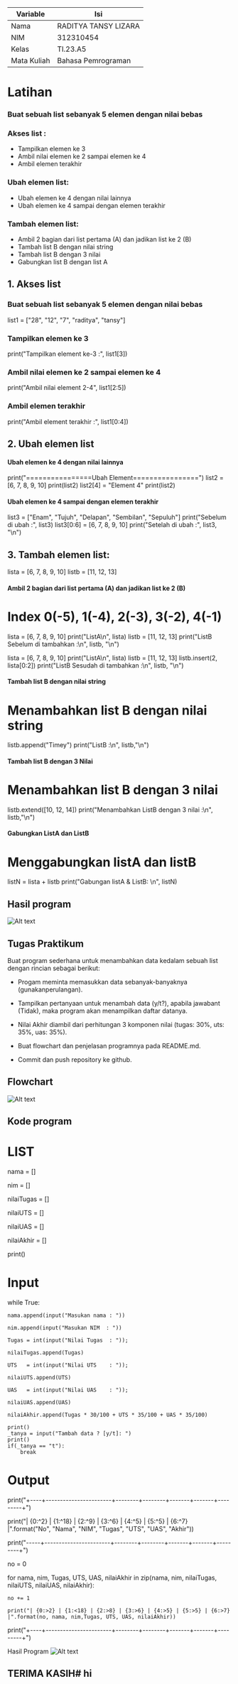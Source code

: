 | Variable | Isi |
| -------- | --- |
| Nama | RADITYA TANSY LIZARA  |
| NIM | 312310454 |
| Kelas | TI.23.A5 |
| Mata Kuliah | Bahasa Pemrograman |
# Latihan
### Buat sebuah list sebanyak 5 elemen dengan nilai bebas
### Akses list :
* Tampilkan elemen ke 3
* Ambil nilai elemen ke 2 sampai elemen ke 4
* Ambil elemen terakhir
### Ubah elemen list:
* Ubah elemen ke 4 dengan nilai lainnya
* Ubah elemen ke 4 sampai dengan elemen terakhir
### Tambah elemen list:
* Ambil 2 bagian dari list pertama (A) dan jadikan list ke 2 (B)
* Tambah list B dengan nilai string
* Tambah list B dengan 3 nilai
* Gabungkan list B dengan list A

## 1. Akses list
### Buat sebuah list sebanyak 5 elemen dengan nilai bebas

list1 = ["28", "12", "7", "raditya", "tansy"]

### Tampilkan elemen ke 3
print("Tampilkan element ke-3 :", list1[3]) 

### Ambil nilai elemen ke 2 sampai elemen ke 4
print("Ambil nilai element 2-4", list1[2:5])

### Ambil elemen terakhir
print("Ambil element terakhir :", list1[0:4])

## 2. Ubah elemen list
#### Ubah elemen ke 4 dengan nilai lainnya
print("================Ubah Element================")
list2 = [6, 7, 8, 9, 10]
print(list2)
list2[4] = "Element 4"
print(list2)

#### Ubah elemen ke 4 sampai dengan elemen terakhir

list3 = ["Enam", "Tujuh", "Delapan", "Sembilan", "Sepuluh"]
print("Sebelum di ubah :", list3)
list3[0:6] = [6, 7, 8, 9, 10]
print("Setelah di ubah :", list3, "\n")

## 3. Tambah elemen list:
lista = [6, 7, 8, 9, 10]
listb = [11, 12, 13]

#### Ambil 2 bagian dari list pertama (A) dan jadikan list ke 2 (B)
#  Index   0(-5),   1(-4),  2(-3),   3(-2),   4(-1) 
lista  = [6, 7, 8, 9, 10]
print("ListA\n", lista)
listb  = [11, 12, 13]
print("ListB Sebelum di tambahkan :\n", listb, "\n")

lista  = [6, 7, 8, 9, 10]
print("ListA\n", lista)
listb  = [11, 12, 13]
listb.insert(2, lista[0:2]) 
print("ListB Sesudah di tambahkan :\n", listb, "\n")

#### Tambah list B dengan nilai string
# Menambahkan list B dengan nilai string
listb.append("Timey")
print("ListB :\n", listb,"\n")

#### Tambah list B dengan 3 Nilai
# Menambahkan list B dengan 3 nilai
listb.extend([10, 12, 14])
print("Menambahkan ListB dengan 3 nilai :\n", listb,"\n")

#### Gabungkan ListA dan ListB 
# Menggabungkan listA dan listB
listN = lista + listb
print("Gabungan listA & ListB: \n", listN)

## Hasil program
![Alt text](<Screenshot (101).png>)


## Tugas Praktikum 
Buat program sederhana untuk menambahkan data kedalam sebuah list dengan rincian sebagai berikut:

* Progam meminta memasukkan data sebanyak-banyaknya (gunakanperulangan).

* Tampilkan pertanyaan untuk menambah data (y/t?), apabila jawabant (Tidak), maka program akan menampilkan daftar datanya.

* Nilai Akhir diambil dari perhitungan 3 komponen nilai (tugas: 30%, uts: 35%, uas: 35%).

* Buat flowchart dan penjelasan programnya pada README.md.

* Commit dan push repository ke github.
## Flowchart
![Alt text](image-1.png)

## Kode program

# LIST
nama = []

nim = []

nilaiTugas = []

nilaiUTS = []

nilaiUAS = []

nilaiAkhir = []

print()

# Input
while True:

    nama.append(input("Masukan nama : "))

    nim.append(input("Masukan NIM  : "))

    Tugas = int(input("Nilai Tugas  : ")); 

    nilaiTugas.append(Tugas)

    UTS   = int(input("Nilai UTS    : ")); 

    nilaiUTS.append(UTS)

    UAS   = int(input("Nilai UAS    : ")); 

    nilaiUAS.append(UAS)

    nilaiAkhir.append(Tugas * 30/100 + UTS * 35/100 + UAS * 35/100)

    print()
    _tanya = input("Tambah data ? [y/t]: ")
    print()
    if(_tanya == "t"):
        break

# Output
print("+----+-----------------------+--------+--------+-------+-------+---------+")

print("| {0:^2} | {1:^18} | {2:^9} | {3:^6} | {4:^5} | {5:^5} | {6:^7} |".format("No", "Nama", "NIM", "Tugas", "UTS", "UAS", "Akhir"))

print("-----+-----------------------+--------+--------+-------+-------+---------+")

no = 0

for nama, nim, Tugas, UTS, UAS, nilaiAkhir in zip(nama, nim, nilaiTugas, nilaiUTS, nilaiUAS, nilaiAkhir):

    no += 1    

    print("| {0:>2} | {1:<18} | {2:>8} | {3:>6} | {4:>5} | {5:>5} | {6:>7} |".format(no, nama, nim,Tugas, UTS, UAS, nilaiAkhir))

print("+----+-----------------------+--------+--------+-------+-------+---------+")

Hasil Program
![Alt text](<Screenshot (104).png>)
## TERIMA KASIH#   h i  
 
